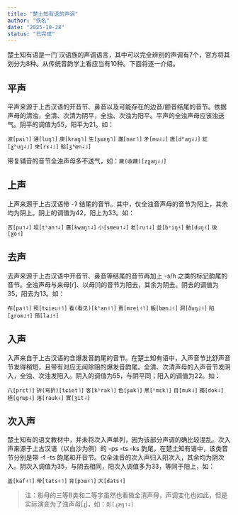 ```yaml
---
title: "楚土知有语的声调"
author: "佚名"
date: "2025-10-28"
status: "已完成"
---
```


楚土知有语是一门`汉语族的声调语言，其中可以完全辨别的声调有7个，官方将其划分为8种。从传统音韵学上看应当有10种。下面将逐一介绍。

## 平声

平声来源于上古汉语的开音节、鼻音以及可能存在的边音/颤音结尾的音节。依据声母的清浊，全清、次清为阴平，全浊、次浊为阳平。平声的全浊声母应该浊送气。阴平的调值为55，阳平为21。如：

`波[pai˥]` `通[luŋ˥]` `庚[kraŋ˥]` `生[ʂɯɛŋ˥]` `灘[nar˥]`
`矛[mu˨˩]` `唐[dʱaŋ˨˩]` `紅[ɣʱuŋ˨˩]` `來[rɤ˨˩]` `船[ʒʱœn˨˩]`

带复辅音的音节全浊声母多不送气，如：`藏(收藏)[zɣaŋ˨˩]`

## 上声

上声来源于上古汉语带 -ʔ 结尾的音节。其中，仅全浊音声母的音节为阳上，其余均为阴上。阴上的调值为42，阳上为33。如：

`否[pu˦˨]` `坦[tʰan˦˨]` `廣[kwaŋ˦˨]` `小[smeu˦˨]` `老[ru˦˨]`
`並[bᵊiŋ˧]` `動[duŋ˧]` `後[ɣo˧]`

## 去声

去声来源于上古汉语中开音节、鼻音等结尾的音节再加上 -s/h 之类的标记韵尾的音节。全浊声母与来母[r]、以母[l]的音节为阳去，其余为阴去。阴去的调值为35，阳去为13。如：

`布[pa˧˥]` `照[tɕieu˧˥]` `看(看见)[kʰan˧˥]` `賣[mrei˧˥]`
`飯[bœn˩˧]` `洞[ðuŋ˩˧]` `陷[ɣrom˩˧]` `預[la˩˧]`

## 入声

入声来自于上古汉语的含爆发音韵尾的音节。在楚土知有语中，入声音节比舒声音节发得稍短，且带有对应无闻除阻的爆发音韵尾。全清、次清声母的入声音节发阴入，全浊、次浊发阳入。阴入的调值为55，与阴平同；阳入的调值为22。如：

`八[prɛt˥]` `折(弯折)[tɕiet˥]` `客[kʰrak˥]` `色[ʂɯk˥]` `黑[ʰmɛk˥]`
`目[muk˨]` `獨[dok˨]` `極[ɡrɯp˨]` `落[rauk˨]` `實[ʒit˨]`

## 次入声

楚土知有的语文教材中，并未将次入声单列，因为该部分声调的确比较混乱。次入声来源于上古汉语（以白沙为例）的 -ps -ts -ks 韵尾，在楚土知有语中，该类音节分别是带 -f -ts 韵尾和开音节。仅全浊音的次入声归入阳次入，其余均为阴次入。阴次入调值为35，与阴去相同，阳次入调值多为33，等同于阳上，如：

`盖[kaf˧˥]` `带[tats˧˥]` `背[pɔɯ˧˥]` `大[dats˧]`

> 注：影母的三等B类和二等字虽然也看做全清声母，声调变化也如此，但是实际演变为了浊声母[ɻ]，如：`影[ɻæŋ˦˨]`